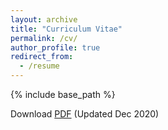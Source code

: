 ```yaml
---
layout: archive
title: "Curriculum Vitae"
permalink: /cv/
author_profile: true
redirect_from:
  - /resume
---
```


{% include base_path %}

Download [PDF](https://cathvoilet.github.io/files/Lingjun_CV_Dec2020.pdf) (Updated Dec 2020)
